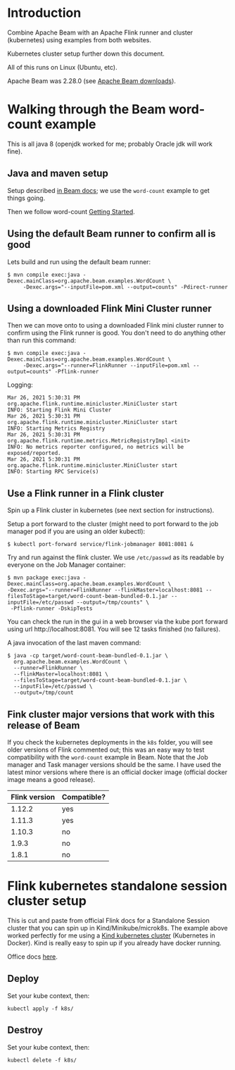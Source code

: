 # Introduction

Combine Apache Beam with an Apache Flink runner and cluster (kubernetes) using examples from both websites. 

Kubernetes cluster setup further down this document.

All of this runs on Linux (Ubuntu, etc).

Apache Beam was 2.28.0 (see [Apache Beam downloads](https://beam.apache.org/get-started/downloads/)).

# Walking through the Beam word-count example

This is all java 8 (openjdk worked for me; probably Oracle jdk will work fine).

## Java and maven setup

Setup described [in Beam docs](https://beam.apache.org/get-started/quickstart-java/); we use the `word-count` example to get things going.

Then we follow word-count [Getting Started](https://beam.apache.org/get-started/wordcount-example/).

## Using the default Beam runner to confirm all is good

Lets build and run using the default beam runner:
```
$ mvn compile exec:java -Dexec.mainClass=org.apache.beam.examples.WordCount \
     -Dexec.args="--inputFile=pom.xml --output=counts" -Pdirect-runner
```

## Using a downloaded Flink Mini Cluster runner

Then we can move onto to using a downloaded Flink mini cluster runner to confirm using the Flink runner is good. You don't need to do anything other than run this command:

```
$ mvn compile exec:java -Dexec.mainClass=org.apache.beam.examples.WordCount \
     -Dexec.args="--runner=FlinkRunner --inputFile=pom.xml --output=counts" -Pflink-runner
```
Logging:
```
Mar 26, 2021 5:30:31 PM org.apache.flink.runtime.minicluster.MiniCluster start
INFO: Starting Flink Mini Cluster
Mar 26, 2021 5:30:31 PM org.apache.flink.runtime.minicluster.MiniCluster start
INFO: Starting Metrics Registry
Mar 26, 2021 5:30:31 PM org.apache.flink.runtime.metrics.MetricRegistryImpl <init>
INFO: No metrics reporter configured, no metrics will be exposed/reported.
Mar 26, 2021 5:30:31 PM org.apache.flink.runtime.minicluster.MiniCluster start
INFO: Starting RPC Service(s)
```

## Use a Flink runner in a Flink cluster

Spin up a Flink cluster in kubernetes (see next section for instructions).

Setup a port forward to the cluster (might need to port forward to the job manager pod if you are using an older kubectl):

```
$ kubectl port-forward service/flink-jobmanager 8081:8081 &
```

Try and run against the flink cluster. We use `/etc/passwd` as its readable by everyone on the Job Manager container: 

```
$ mvn package exec:java -Dexec.mainClass=org.apache.beam.examples.WordCount \
-Dexec.args="--runner=FlinkRunner --flinkMaster=localhost:8081 --filesToStage=target/word-count-beam-bundled-0.1.jar --inputFile=/etc/passwd --output=/tmp/counts" \
 -Pflink-runner -DskipTests
```

You can check the run in the gui in a web browser via the kube port forward using url http://localhost:8081. You will see 12 tasks finished (no failures).

A java invocation of the last maven command:

```
$ java -cp target/word-count-beam-bundled-0.1.jar \
  org.apache.beam.examples.WordCount \
  --runner=FlinkRunner \
  --flinkMaster=localhost:8081 \
  --filesToStage=target/word-count-beam-bundled-0.1.jar \
  --inputFile=/etc/passwd \
  --output=/tmp/count
```

## Fink cluster major versions that work with this release of Beam

If you check the kubernetes deployments in the `k8s` folder, you will see older versions of Flink commented out; this was an easy way to test compatibility with the `word-count` example in Beam. Note that the Job manager and Task manager versions should be the same. I have used the latest minor versions where there is an official docker image (official docker image means a good release).

| Flink version | Compatible? |
| ------------- | ----------- |
| 1.12.2        | yes         |
| 1.11.3        | yes         |
| 1.10.3        | no          |
| 1.9.3         | no          |
| 1.8.1         | no          |


# Flink kubernetes standalone session cluster setup

This is cut and paste from official Flink docs for a Standalone Session cluster that you can spin up in Kind/Minikube/microk8s. The example above worked perfectly for me using a [Kind kubernetes cluster](https://kind.sigs.k8s.io/docs/user/quick-start/) (Kubernetes in Docker). Kind is really easy to spin up if you already have docker running.

Office docs [here](https://ci.apache.org/projects/flink/flink-docs-release-1.12/deployment/resource-providers/standalone/kubernetes.html#starting-a-kubernetes-cluster-session-mode).

## Deploy 

Set your kube context, then:

```
kubectl apply -f k8s/
```

## Destroy

Set your kube context, then:

```
kubectl delete -f k8s/
```

